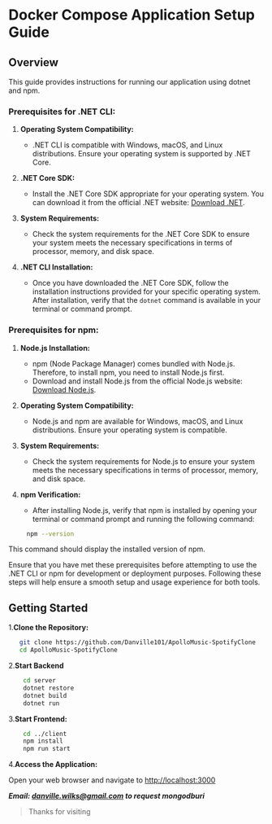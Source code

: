 # Docker Compose Application Setup Guide

## Overview

This guide provides instructions for running our application using dotnet and npm.

### Prerequisites for .NET CLI:

1. **Operating System Compatibility:**
   - .NET CLI is compatible with Windows, macOS, and Linux distributions. Ensure your operating system is supported by .NET Core.

2. **.NET Core SDK:**
   - Install the .NET Core SDK appropriate for your operating system. You can download it from the official .NET website: [Download .NET](https://dotnet.microsoft.com/download).

3. **System Requirements:**
   - Check the system requirements for the .NET Core SDK to ensure your system meets the necessary specifications in terms of processor, memory, and disk space.

4. **.NET CLI Installation:**
   - Once you have downloaded the .NET Core SDK, follow the installation instructions provided for your specific operating system. After installation, verify that the `dotnet` command is available in your terminal or command prompt.

### Prerequisites for npm:

1. **Node.js Installation:**
   - npm (Node Package Manager) comes bundled with Node.js. Therefore, to install npm, you need to install Node.js first.
   - Download and install Node.js from the official Node.js website: [Download Node.js](https://nodejs.org/).

2. **Operating System Compatibility:**
   - Node.js and npm are available for Windows, macOS, and Linux distributions. Ensure your operating system is compatible.

3. **System Requirements:**
   - Check the system requirements for Node.js to ensure your system meets the necessary specifications in terms of processor, memory, and disk space.

4. **npm Verification:**
   - After installing Node.js, verify that npm is installed by opening your terminal or command prompt and running the following command:

```bash
     npm --version
```


This command should display the installed version of npm.

Ensure that you have met these prerequisites before attempting to use the .NET CLI or npm for development or deployment purposes. Following these steps will help ensure a smooth setup and usage experience for both tools.


## Getting Started

1.**Clone the Repository:**

```bash
   git clone https://github.com/Danville101/ApolloMusic-SpotifyClone
   cd ApolloMusic-SpotifyClone
```

2.**Start Backend**

```bash
    cd server
    dotnet restore
    dotnet build
    dotnet run
 ```

3.**Start Frontend:**

``` bash
    cd ../client
    npm install
    npm run start

```

4.**Access the Application:**
 
 Open your web browser and navigate to  [http://localhost:3000](http://localhost:3000)

 ***Email: danville.wilks@gmail.com to request mongodburi***

>Thanks for visiting  
